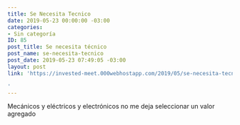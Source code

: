 ```yaml
---
title: Se Necesita Tecnico
date: 2019-05-23 00:00:00 -03:00
categories:
- Sin categoría
ID: 85
post_title: Se necesita técnico
post_name: se-necesita-tecnico
post_date: 2019-05-23 07:49:05 -03:00
layout: post
link: 'https://invested-meet.000webhostapp.com/2019/05/se-necesita-tecnico

'
---
```


Mecánicos y eléctricos y electrónicos no me deja seleccionar un valor agregado